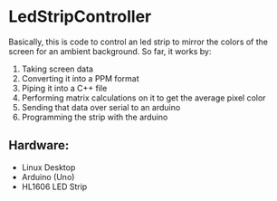 # LedStripController
Basically, this is code to control an led strip to mirror the colors of the screen for an ambient background.
So far, it works by:

1. Taking screen data
2. Converting it into a PPM format
3. Piping it into a C++ file
4. Performing matrix calculations on it to get the average pixel color
5. Sending that data over serial to an arduino
6. Programming the strip with the arduino

## Hardware:

+ Linux Desktop
+ Arduino (Uno)
+ HL1606 LED Strip
